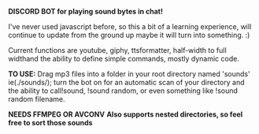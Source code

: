 **DISCORD BOT for playing sound bytes in chat!**

 I've never used javascript before, so this a bit of a learning experience, will continue to update from the ground up maybe it will turn into something. :)

Current functions are youtube, giphy, ttsformatter, half-width to full widthand the ability to define simple commands, mostly dynamic code.

**TO USE:**
Drag mp3 files into a folder in your root directory named 'sounds'
ie(./sounds/);
turn the bot on for an automatic scan of your directory and the ability to call!sound, !sound random, or even something like !sound random filename.

**NEEDS FFMPEG OR AVCONV**
**Also supports nested directories, so feel free to sort those sounds**
